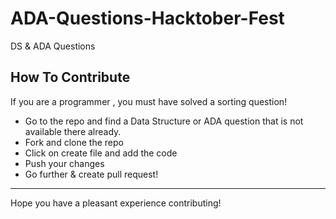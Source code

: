 # ADA-Questions-Hacktober-Fest

DS & ADA Questions

## How To Contribute
If you are a programmer , you must have solved a sorting question!

- Go to the repo and find a Data Structure or ADA question that is not available there already.
- Fork and clone the repo
- Click on create file and add the code
- Push your changes
- Go further & create pull request!

-------

Hope you have a pleasant experience contributing! 
